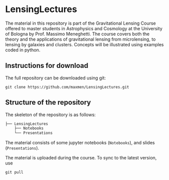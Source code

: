# LensingLectures

The material in this repository is part of the Gravitational Lensing Course offered to master students in Astrophysics and Cosmology at the University of Bologna by Prof. Massimo Meneghetti.
The course covers both the theory and the applications of gravitational lensing from microlensing, to lensing by galaxies and clusters. Concepts will be illustrated using examples coded in python.

## Instructions for download
The full repository can be downloaded using git:
```
git clone https://github.com/maxmen/LensingLectures.git
```

## Structure of the repository
 
The skeleton of the repository is as follows:
```bash
├── LensingLectures
    ├── Notebooks
    └── Presentations
```
The material consists of some jupyter notebooks (```Notebooks```), and slides (```Presentations```).

The material is uploaded during the course. To sync to the latest version, use 
```
git pull
```
